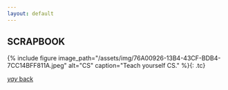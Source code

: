 ```yaml
---
layout: default
---
```


## SCRAPBOOK

{% include figure image_path="/assets/img/76A00926-13B4-43CF-BDB4-7CC14BFF811A.jpeg" alt="CS" caption="Teach yourself CS." %}{: .tc}

<!--<a href="https://www.youtube.com/channel/UCQqa01aV7uGL68uYpo2kVkg"><img src="assets/img/0E747182-7C47-45FF-B5C9-280B998E534E.png" title="YouTube Channel" alt="alphabreacher"></a>-->
[_yay_ back](./)
